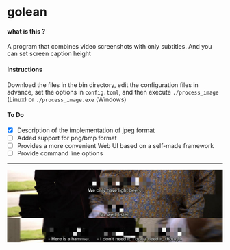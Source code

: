 # golean

#### what is this ?

A program that combines video screenshots with only subtitles. And you can set screen caption height

#### Instructions

Download the files in the bin directory, edit the configuration files in advance, set the options in `config.toml`, and then execute `./process_image` (Linux) or `./process_image.exe` (Windows)


#### To Do

- [x] Description of the implementation of jpeg format
- [ ] Added support for png/bmp format
- [ ] Provides a more convenient Web UI based on a self-made framework
- [ ] Provide command line options

---

![show](output.jpg)